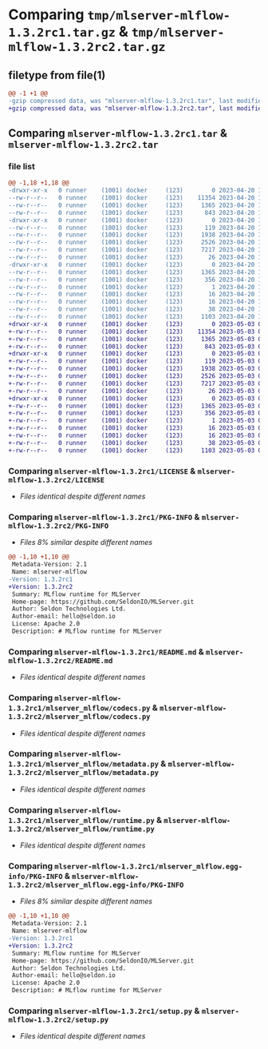 # Comparing `tmp/mlserver-mlflow-1.3.2rc1.tar.gz` & `tmp/mlserver-mlflow-1.3.2rc2.tar.gz`

## filetype from file(1)

```diff
@@ -1 +1 @@
-gzip compressed data, was "mlserver-mlflow-1.3.2rc1.tar", last modified: Thu Apr 20 16:08:57 2023, max compression
+gzip compressed data, was "mlserver-mlflow-1.3.2rc2.tar", last modified: Wed May  3 09:47:22 2023, max compression
```

## Comparing `mlserver-mlflow-1.3.2rc1.tar` & `mlserver-mlflow-1.3.2rc2.tar`

### file list

```diff
@@ -1,18 +1,18 @@
-drwxr-xr-x   0 runner    (1001) docker     (123)        0 2023-04-20 16:08:57.338772 mlserver-mlflow-1.3.2rc1/
--rw-r--r--   0 runner    (1001) docker     (123)    11354 2023-04-20 16:08:19.000000 mlserver-mlflow-1.3.2rc1/LICENSE
--rw-r--r--   0 runner    (1001) docker     (123)     1365 2023-04-20 16:08:57.338772 mlserver-mlflow-1.3.2rc1/PKG-INFO
--rw-r--r--   0 runner    (1001) docker     (123)      843 2023-04-20 16:08:19.000000 mlserver-mlflow-1.3.2rc1/README.md
-drwxr-xr-x   0 runner    (1001) docker     (123)        0 2023-04-20 16:08:57.334771 mlserver-mlflow-1.3.2rc1/mlserver_mlflow/
--rw-r--r--   0 runner    (1001) docker     (123)      119 2023-04-20 16:08:19.000000 mlserver-mlflow-1.3.2rc1/mlserver_mlflow/__init__.py
--rw-r--r--   0 runner    (1001) docker     (123)     1938 2023-04-20 16:08:19.000000 mlserver-mlflow-1.3.2rc1/mlserver_mlflow/codecs.py
--rw-r--r--   0 runner    (1001) docker     (123)     2526 2023-04-20 16:08:19.000000 mlserver-mlflow-1.3.2rc1/mlserver_mlflow/metadata.py
--rw-r--r--   0 runner    (1001) docker     (123)     7217 2023-04-20 16:08:19.000000 mlserver-mlflow-1.3.2rc1/mlserver_mlflow/runtime.py
--rw-r--r--   0 runner    (1001) docker     (123)       26 2023-04-20 16:08:19.000000 mlserver-mlflow-1.3.2rc1/mlserver_mlflow/version.py
-drwxr-xr-x   0 runner    (1001) docker     (123)        0 2023-04-20 16:08:57.338772 mlserver-mlflow-1.3.2rc1/mlserver_mlflow.egg-info/
--rw-r--r--   0 runner    (1001) docker     (123)     1365 2023-04-20 16:08:57.000000 mlserver-mlflow-1.3.2rc1/mlserver_mlflow.egg-info/PKG-INFO
--rw-r--r--   0 runner    (1001) docker     (123)      356 2023-04-20 16:08:57.000000 mlserver-mlflow-1.3.2rc1/mlserver_mlflow.egg-info/SOURCES.txt
--rw-r--r--   0 runner    (1001) docker     (123)        1 2023-04-20 16:08:57.000000 mlserver-mlflow-1.3.2rc1/mlserver_mlflow.egg-info/dependency_links.txt
--rw-r--r--   0 runner    (1001) docker     (123)       16 2023-04-20 16:08:57.000000 mlserver-mlflow-1.3.2rc1/mlserver_mlflow.egg-info/requires.txt
--rw-r--r--   0 runner    (1001) docker     (123)       16 2023-04-20 16:08:57.000000 mlserver-mlflow-1.3.2rc1/mlserver_mlflow.egg-info/top_level.txt
--rw-r--r--   0 runner    (1001) docker     (123)       38 2023-04-20 16:08:57.338772 mlserver-mlflow-1.3.2rc1/setup.cfg
--rw-r--r--   0 runner    (1001) docker     (123)     1103 2023-04-20 16:08:19.000000 mlserver-mlflow-1.3.2rc1/setup.py
+drwxr-xr-x   0 runner    (1001) docker     (123)        0 2023-05-03 09:47:22.172504 mlserver-mlflow-1.3.2rc2/
+-rw-r--r--   0 runner    (1001) docker     (123)    11354 2023-05-03 09:46:39.000000 mlserver-mlflow-1.3.2rc2/LICENSE
+-rw-r--r--   0 runner    (1001) docker     (123)     1365 2023-05-03 09:47:22.172504 mlserver-mlflow-1.3.2rc2/PKG-INFO
+-rw-r--r--   0 runner    (1001) docker     (123)      843 2023-05-03 09:46:39.000000 mlserver-mlflow-1.3.2rc2/README.md
+drwxr-xr-x   0 runner    (1001) docker     (123)        0 2023-05-03 09:47:22.172504 mlserver-mlflow-1.3.2rc2/mlserver_mlflow/
+-rw-r--r--   0 runner    (1001) docker     (123)      119 2023-05-03 09:46:39.000000 mlserver-mlflow-1.3.2rc2/mlserver_mlflow/__init__.py
+-rw-r--r--   0 runner    (1001) docker     (123)     1938 2023-05-03 09:46:39.000000 mlserver-mlflow-1.3.2rc2/mlserver_mlflow/codecs.py
+-rw-r--r--   0 runner    (1001) docker     (123)     2526 2023-05-03 09:46:39.000000 mlserver-mlflow-1.3.2rc2/mlserver_mlflow/metadata.py
+-rw-r--r--   0 runner    (1001) docker     (123)     7217 2023-05-03 09:46:39.000000 mlserver-mlflow-1.3.2rc2/mlserver_mlflow/runtime.py
+-rw-r--r--   0 runner    (1001) docker     (123)       26 2023-05-03 09:46:39.000000 mlserver-mlflow-1.3.2rc2/mlserver_mlflow/version.py
+drwxr-xr-x   0 runner    (1001) docker     (123)        0 2023-05-03 09:47:22.172504 mlserver-mlflow-1.3.2rc2/mlserver_mlflow.egg-info/
+-rw-r--r--   0 runner    (1001) docker     (123)     1365 2023-05-03 09:47:21.000000 mlserver-mlflow-1.3.2rc2/mlserver_mlflow.egg-info/PKG-INFO
+-rw-r--r--   0 runner    (1001) docker     (123)      356 2023-05-03 09:47:22.000000 mlserver-mlflow-1.3.2rc2/mlserver_mlflow.egg-info/SOURCES.txt
+-rw-r--r--   0 runner    (1001) docker     (123)        1 2023-05-03 09:47:21.000000 mlserver-mlflow-1.3.2rc2/mlserver_mlflow.egg-info/dependency_links.txt
+-rw-r--r--   0 runner    (1001) docker     (123)       16 2023-05-03 09:47:21.000000 mlserver-mlflow-1.3.2rc2/mlserver_mlflow.egg-info/requires.txt
+-rw-r--r--   0 runner    (1001) docker     (123)       16 2023-05-03 09:47:21.000000 mlserver-mlflow-1.3.2rc2/mlserver_mlflow.egg-info/top_level.txt
+-rw-r--r--   0 runner    (1001) docker     (123)       38 2023-05-03 09:47:22.172504 mlserver-mlflow-1.3.2rc2/setup.cfg
+-rw-r--r--   0 runner    (1001) docker     (123)     1103 2023-05-03 09:46:39.000000 mlserver-mlflow-1.3.2rc2/setup.py
```

### Comparing `mlserver-mlflow-1.3.2rc1/LICENSE` & `mlserver-mlflow-1.3.2rc2/LICENSE`

 * *Files identical despite different names*

### Comparing `mlserver-mlflow-1.3.2rc1/PKG-INFO` & `mlserver-mlflow-1.3.2rc2/PKG-INFO`

 * *Files 8% similar despite different names*

```diff
@@ -1,10 +1,10 @@
 Metadata-Version: 2.1
 Name: mlserver-mlflow
-Version: 1.3.2rc1
+Version: 1.3.2rc2
 Summary: MLflow runtime for MLServer
 Home-page: https://github.com/SeldonIO/MLServer.git
 Author: Seldon Technologies Ltd.
 Author-email: hello@seldon.io
 License: Apache 2.0
 Description: # MLflow runtime for MLServer
```

### Comparing `mlserver-mlflow-1.3.2rc1/README.md` & `mlserver-mlflow-1.3.2rc2/README.md`

 * *Files identical despite different names*

### Comparing `mlserver-mlflow-1.3.2rc1/mlserver_mlflow/codecs.py` & `mlserver-mlflow-1.3.2rc2/mlserver_mlflow/codecs.py`

 * *Files identical despite different names*

### Comparing `mlserver-mlflow-1.3.2rc1/mlserver_mlflow/metadata.py` & `mlserver-mlflow-1.3.2rc2/mlserver_mlflow/metadata.py`

 * *Files identical despite different names*

### Comparing `mlserver-mlflow-1.3.2rc1/mlserver_mlflow/runtime.py` & `mlserver-mlflow-1.3.2rc2/mlserver_mlflow/runtime.py`

 * *Files identical despite different names*

### Comparing `mlserver-mlflow-1.3.2rc1/mlserver_mlflow.egg-info/PKG-INFO` & `mlserver-mlflow-1.3.2rc2/mlserver_mlflow.egg-info/PKG-INFO`

 * *Files 8% similar despite different names*

```diff
@@ -1,10 +1,10 @@
 Metadata-Version: 2.1
 Name: mlserver-mlflow
-Version: 1.3.2rc1
+Version: 1.3.2rc2
 Summary: MLflow runtime for MLServer
 Home-page: https://github.com/SeldonIO/MLServer.git
 Author: Seldon Technologies Ltd.
 Author-email: hello@seldon.io
 License: Apache 2.0
 Description: # MLflow runtime for MLServer
```

### Comparing `mlserver-mlflow-1.3.2rc1/setup.py` & `mlserver-mlflow-1.3.2rc2/setup.py`

 * *Files identical despite different names*

